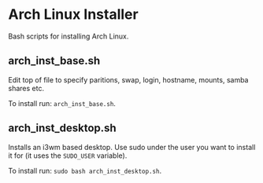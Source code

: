 # Arch Linux Installer

Bash scripts for installing Arch Linux.

## arch_inst_base.sh

Edit top of file to specify paritions, swap, login, hostname, mounts, samba shares etc.

To install run: ```arch_inst_base.sh```.

## arch_inst_desktop.sh

Installs an i3wm based desktop. Use sudo under the user you want to install it for (it uses the ```SUDO_USER``` variable).

To install run: ```sudo bash arch_inst_desktop.sh```.
